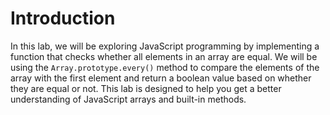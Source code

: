# Introduction

In this lab, we will be exploring JavaScript programming by implementing a function that checks whether all elements in an array are equal. We will be using the `Array.prototype.every()` method to compare the elements of the array with the first element and return a boolean value based on whether they are equal or not. This lab is designed to help you get a better understanding of JavaScript arrays and built-in methods.
